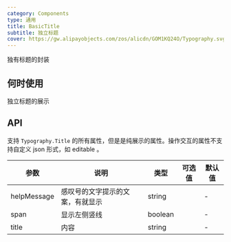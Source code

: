 ```yaml
---
category: Components
type: 通用
title: BasicTitle
subtitle: 独立标题
cover: https://gw.alipayobjects.com/zos/alicdn/GOM1KQ24O/Typography.svg
---
```


独有标题的封装

## 何时使用

独立标题的展示

## API

支持 `Typography.Title` 的所有属性，但是是纯展示的属性。操作交互的属性不支持自定义 json 形式，如 editable 。

| 参数        | 说明                             | 类型    | 可选值 | 默认值 |
| ----------- | -------------------------------- | ------- | ------ | ------ |
| helpMessage | 感叹号的文字提示的文案，有就显示 | string  |        | -      |
| span        | 显示左侧竖线                     | boolean |        | -      |
| title       | 内容                             | string  |        | -      |
